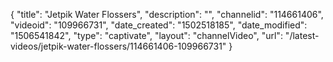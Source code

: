 {
    "title": "Jetpik Water Flossers",
    "description": "",
    "channelid": "114661406",
    "videoid": "109966731",
    "date_created": "1502518185",
    "date_modified": "1506541842",
    "type": "captivate",
    "layout": "channelVideo",
    "url": "\/latest-videos\/jetpik-water-flossers\/114661406-109966731"
}